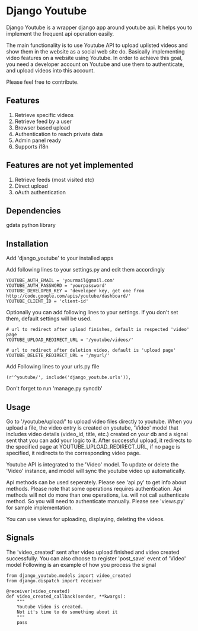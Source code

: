 Django Youtube
==============

Django Youtube is a wrapper django app around youtube api. It helps you to implement the frequent api operation easily.

The main functionality is to use Youtube API to upload uplisted videos and show them in the website as a social web site do.
Basically implementing video features on a website using Youtube. In order to achieve this goal, you need a developer account on Youtube and use them to authenticate, and upload videos into this account.

Please feel free to contribute.

Features
--------

1. Retrieve specific videos
2. Retrieve feed by a user
3. Browser based upload
4. Authentication to reach private data
5. Admin panel ready
6. Supports i18n

Features are not yet implemented
--------------------------------

1. Retrieve feeds (most visited etc)
2. Direct upload
3. oAuth authentication

Dependencies
------------

gdata python library

Installation
------------

Add 'django_youtube' to your installed apps

Add following lines to your settings.py and edit them accordingly

    YOUTUBE_AUTH_EMAIL = 'yourmail@gmail.com'
    YOUTUBE_AUTH_PASSWORD = 'yourpassword'
    YOUTUBE_DEVELOPER_KEY = 'developer key, get one from http://code.google.com/apis/youtube/dashboard/'
    YOUTUBE_CLIENT_ID = 'client-id'
    
Optionally you can add following lines to your settings. If you don't set them, default settings will be used.
    
    # url to redirect after upload finishes, default is respected 'video' page
    YOUTUBE_UPLOAD_REDIRECT_URL = '/youtube/videos/'

    # url to redirect after deletion video, default is 'upload page'
    YOUTUBE_DELETE_REDIRECT_URL = '/myurl/'

Add Following lines to your urls.py file

    (r'^youtube/', include('django_youtube.urls')),
    
Don't forget to run 'manage.py syncdb'

Usage
-----

Go to '/youtube/upload/' to upload video files directly to youtube. When you upload a file, the video entry is created on youtube, 'Video' model that includes video details (video_id, title, etc.) created on your db and a signal sent that you can add your logic to it.
After successful upload, it redirects to the specified page at YOUTUBE_UPLOAD_REDIRECT_URL, if no page is specified, it redirects to the corresponding video page.

Youtube API is integrated to the 'Video' model. To update or delete the 'Video' instance, and model will sync the youtube video up automatically.

Api methods can be used seperately. Please see 'api.py' to get info about methods. Please note that some operations requires authentication. Api methods will not do more than one operations, i.e. will not call authenticate method. So you will need to authenticate manually. Please see 'views.py' for sample implementation.

You can use views for uploading, displaying, deleting the videos.

Signals
-------

The 'video_created' sent after video upload finished and video created successfully. You can also choose to register 'post_save' event of 'Video' model
Following is an example of how you process the signal

    from django_youtube.models import video_created
    from django.dispatch import receiver
    
    @receiver(video_created)
    def video_created_callback(sender, **kwargs):
        """
        Youtube Video is created.
        Not it's time to do something about it
        """
        pass
